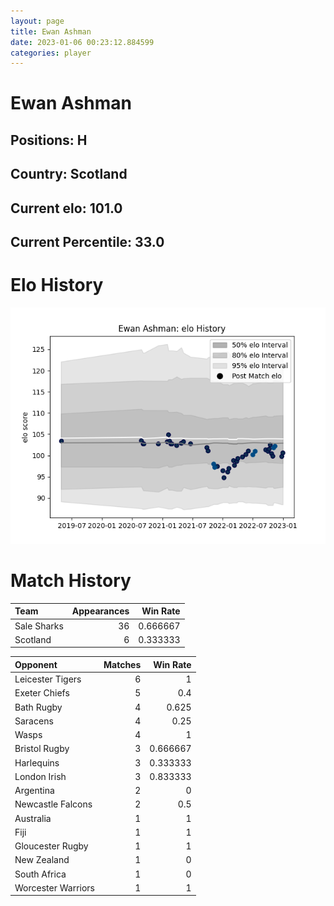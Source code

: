 ```yaml
---  
layout: page  
title: Ewan Ashman  
date: 2023-01-06 00:23:12.884599  
categories: player  
---
```

# Ewan Ashman

## Positions: H

## Country: Scotland

## Current elo: 101.0

## Current Percentile: 33.0

# Elo History


![elo history](history_EwanAshman.png)
# Match History


| Team        |   Appearances |   Win Rate |
|:------------|--------------:|-----------:|
| Sale Sharks |            36 |   0.666667 |
| Scotland    |             6 |   0.333333 |

| Opponent           |   Matches |   Win Rate |
|:-------------------|----------:|-----------:|
| Leicester Tigers   |         6 |   1        |
| Exeter Chiefs      |         5 |   0.4      |
| Bath Rugby         |         4 |   0.625    |
| Saracens           |         4 |   0.25     |
| Wasps              |         4 |   1        |
| Bristol Rugby      |         3 |   0.666667 |
| Harlequins         |         3 |   0.333333 |
| London Irish       |         3 |   0.833333 |
| Argentina          |         2 |   0        |
| Newcastle Falcons  |         2 |   0.5      |
| Australia          |         1 |   1        |
| Fiji               |         1 |   1        |
| Gloucester Rugby   |         1 |   1        |
| New Zealand        |         1 |   0        |
| South Africa       |         1 |   0        |
| Worcester Warriors |         1 |   1        |